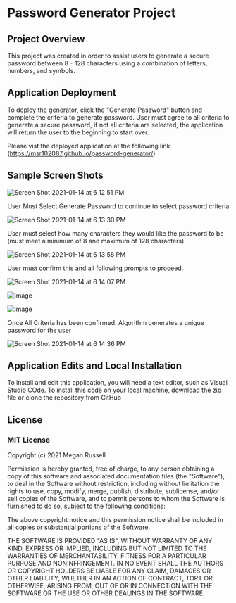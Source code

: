 # Password Generator Project

## Project Overview

This project was created in order to assist users to generate a secure password between 8 - 128 characters using a combination of letters, numbers, and symbols.

## Application Deployment

To deploy the generator, click the "Generate Password" button and complete the criteria to generate password.  User must agree to all criteria to generate a secure password, if not all criteria are selected, the application will return the user to the beginning to start over.

Please vist the deployed application at the following link (https://msr102087.github.io/password-generator/)

## Sample Screen Shots

![Screen Shot 2021-01-14 at 6 12 51 PM](https://user-images.githubusercontent.com/74628028/104672425-a0ed8000-5694-11eb-801b-9a231b36a72d.png)

User Must Select Generate Password to continue to select password criteria

![Screen Shot 2021-01-14 at 6 13 30 PM](https://user-images.githubusercontent.com/74628028/104672542-d5f9d280-5694-11eb-9e04-f14ef972ddfd.png)

User must select how many characters they would like the password to be (must meet a minimum of 8 and maximum of 128 characters)

![Screen Shot 2021-01-14 at 6 13 58 PM](https://user-images.githubusercontent.com/74628028/104672642-03df1700-5695-11eb-93fd-ff178abb194d.png)

User must confirm this and all following prompts to proceed.

![Screen Shot 2021-01-14 at 6 14 07 PM](https://user-images.githubusercontent.com/74628028/104686367-eff5de00-56b1-11eb-9d59-34a4b51bb9e5.png)

![image](https://user-images.githubusercontent.com/74628028/104686451-14ea5100-56b2-11eb-81d0-d2f0cf8eaceb.png)

![image](https://user-images.githubusercontent.com/74628028/104686540-4105d200-56b2-11eb-9f40-bd4af10fc3c0.png)

Once All Criteria has been confirmed.  Algorithm generates a unique password for the user

![Screen Shot 2021-01-14 at 6 14 36 PM](https://user-images.githubusercontent.com/74628028/104686649-7ca09c00-56b2-11eb-8e04-9fe47c48ab7d.png)

## Application Edits and Local Installation 

To install and edit this application, you will need a text editor, such as Visual Studio COde.  To install this code on your local machine, download the zip file or clone the repository from GitHub

## License

### MIT License


Copyright (c) 2021 Megan Russell

Permission is hereby granted, free of charge, to any person obtaining
a copy of this software and associated documentation files (the
"Software"), to deal in the Software without restriction, including
without limitation the rights to use, copy, modify, merge, publish,
distribute, sublicense, and/or sell copies of the Software, and to
permit persons to whom the Software is furnished to do so, subject to
the following conditions:

The above copyright notice and this permission notice shall be
included in all copies or substantial portions of the Software.

THE SOFTWARE IS PROVIDED "AS IS", WITHOUT WARRANTY OF ANY KIND,
EXPRESS OR IMPLIED, INCLUDING BUT NOT LIMITED TO THE WARRANTIES OF
MERCHANTABILITY, FITNESS FOR A PARTICULAR PURPOSE AND
NONINFRINGEMENT. IN NO EVENT SHALL THE AUTHORS OR COPYRIGHT HOLDERS BE
LIABLE FOR ANY CLAIM, DAMAGES OR OTHER LIABILITY, WHETHER IN AN ACTION
OF CONTRACT, TORT OR OTHERWISE, ARISING FROM, OUT OF OR IN CONNECTION
WITH THE SOFTWARE OR THE USE OR OTHER DEALINGS IN THE SOFTWARE.





